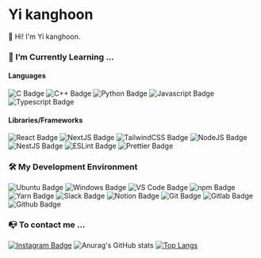 # Yi kanghoon

👋 Hi! I'm Yi kanghoon.<br>

### 🌱 I’m Currently Learning ...

#### Languages

![C Badge](https://img.shields.io/badge/-C-A8B9CC?style=flat-square&logo=C&logoColor=ffffff&labelColor=282828) ![C++ Badge](https://img.shields.io/badge/-C++-00599C?style=flat-square&logo=C%2B%2B&logoColor=ffffff&labelColor=282828) ![Python Badge](https://img.shields.io/badge/-Python-3776AB?style=flat-square&logo=Python&logoColor=ffffff&labelColor=282828) ![Javascript Badge](https://img.shields.io/badge/-JavaScript-F7DF1E?style=flat-square&logo=JavaScript&logoColor=ffffff&labelColor=282828) ![Typescript Badge](https://img.shields.io/badge/-TypeScript-3178C6?style=flat-square&logo=TypeScript&logoColor=ffffff&labelColor=282828)

#### Libraries/Frameworks

![React Badge](https://img.shields.io/badge/-React-61DAFB?style=flat-square&logo=React&logoColor=ffffff&labelColor=282828) ![NextJS Badge](https://img.shields.io/badge/-NextJS-000000?style=flat-square&logo=Next.js&logoColor=ffffff&labelColor=282828) ![TailwindCSS Badge](https://img.shields.io/badge/-TailwindCSS-06B6D4?style=flat-square&logo=TailwindCSS&logoColor=ffffff&labelColor=282828)
![NodeJS Badge](https://img.shields.io/badge/-NodeJS-339933?style=flat-square&logo=Node.js&logoColor=ffffff&labelColor=282828) ![NestJS Badge](https://img.shields.io/badge/-NestJS-E0234E?style=flat-square&logo=NestJS&logoColor=ffffff&labelColor=282828)
![ESLint Badge](https://img.shields.io/badge/-ESLint-4B32C3?style=flat-square&logo=ESLint&logoColor=ffffff&labelColor=282828) ![Prettier Badge](https://img.shields.io/badge/-Prettier-F7B93E?style=flat-square&logo=Prettier&logoColor=ffffff&labelColor=282828)

### 🛠️ My Development Environment<br>

![Ubuntu Badge](https://img.shields.io/badge/-Ubuntu-E95420?style=flat-square&logo=Ubuntu&logoColor=white&labelColor=282828) ![Windows Badge](https://img.shields.io/badge/-Windows-0078D6?style=flat-square&logo=Windows&logoColor=white&labelColor=282828)
![VS Code Badge](https://img.shields.io/badge/VSCode-007ACC?style=flat-square&logo=VisualStudioCode&logoColor=white&labelColor=282828)
![npm Badge](https://img.shields.io/badge/-npm-CB3837?style=flat-square&logo=npm&logoColor=white&labelColor=282828) ![Yarn Badge](https://img.shields.io/badge/-Yarn-2C8EBB?style=flat-square&logo=Yarn&logoColor=white&labelColor=282828)
![Slack Badge](https://img.shields.io/badge/-Slack-4a154b?style=flat-square&logo=Slack&logoColor=white&labelColor=282828) ![Notion Badge](https://img.shields.io/badge/-Notion-000000?style=flat-square&logo=Notion&logoColor=white&labelColor=282828)
![Git Badge](https://img.shields.io/badge/-Git-F05032?style=flat-square&logo=Git&logoColor=white&labelColor=282828) ![Gitlab Badge](https://img.shields.io/badge/-Gitlab-FC6D26?style=flat-square&logo=Gitlab&logoColor=white&labelColor=282828) ![Github Badge](https://img.shields.io/badge/-Github-181717?style=flat-square&logo=Github&logoColor=white&labelColor=282828)<br/>

### 📭 To contact me ...<br>

[![Instagram Badge](https://img.shields.io/badge/Instagram-E4405F?style=flat-square&logo=Instagram&logoColor=white&labelColor=282828&link=https://www.instagram.com/k.hoon_life/)](https://www.instagram.com/k.hoon_life/)
![Anurag's GitHub stats](https://github-readme-stats.vercel.app/api?username=hoon5083&show_icons=true&theme=vue) [![Top Langs](https://github-readme-stats.vercel.app/api/top-langs/?username=hoon5083&langs_count=5&theme=dark)](https://github.com/hoon5083/hoon5083)
